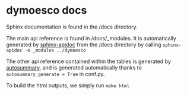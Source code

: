 # dymoesco docs

Sphinx documentation is found in the /docs directory.

The main api reference is found in /docs/_modules.
It is automatically generated by [sphinx-apidoc](https://www.sphinx-doc.org/en/master/man/sphinx-apidoc.html) from the /docs directory by calling
`sphinx-apidoc -o _modules ../dymoesco`

The other api reference contained within the tables is generated by [autosummary](https://www.sphinx-doc.org/en/master/usage/extensions/autosummary.html), and is generated automatically thanks to `autosummary_generate = True` in conf.py.

To build the html outputs, we simply run
`make html`
